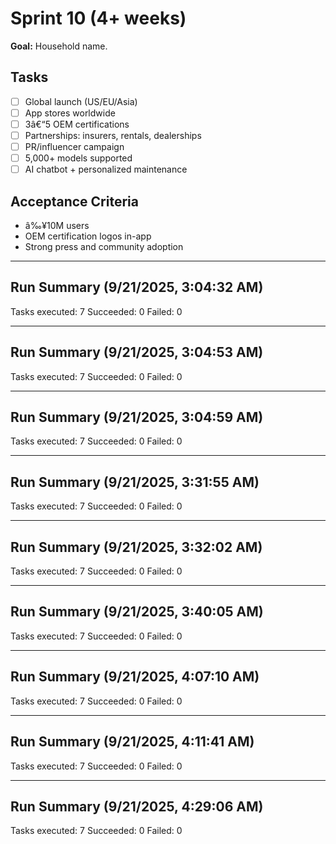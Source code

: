 ﻿# Sprint 10 (4+ weeks)
**Goal:** Household name.

## Tasks
- [ ] Global launch (US/EU/Asia)
- [ ] App stores worldwide
- [ ] 3â€“5 OEM certifications
- [ ] Partnerships: insurers, rentals, dealerships
- [ ] PR/influencer campaign
- [ ] 5,000+ models supported
- [ ] AI chatbot + personalized maintenance

## Acceptance Criteria
- â‰¥10M users
- OEM certification logos in-app
- Strong press and community adoption


---
## Run Summary (9/21/2025, 3:04:32 AM)

Tasks executed: 7
Succeeded: 0
Failed: 0


---
## Run Summary (9/21/2025, 3:04:53 AM)

Tasks executed: 7
Succeeded: 0
Failed: 0


---
## Run Summary (9/21/2025, 3:04:59 AM)

Tasks executed: 7
Succeeded: 0
Failed: 0


---
## Run Summary (9/21/2025, 3:31:55 AM)

Tasks executed: 7
Succeeded: 0
Failed: 0


---
## Run Summary (9/21/2025, 3:32:02 AM)

Tasks executed: 7
Succeeded: 0
Failed: 0


---
## Run Summary (9/21/2025, 3:40:05 AM)

Tasks executed: 7
Succeeded: 0
Failed: 0


---
## Run Summary (9/21/2025, 4:07:10 AM)

Tasks executed: 7
Succeeded: 0
Failed: 0


---
## Run Summary (9/21/2025, 4:11:41 AM)

Tasks executed: 7
Succeeded: 0
Failed: 0


---
## Run Summary (9/21/2025, 4:29:06 AM)

Tasks executed: 7
Succeeded: 0
Failed: 0
